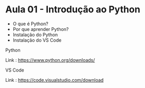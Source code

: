 # Aula 01 - Introdução ao Python

* O que é Python?
* Por que aprender Python?
* Instalação do Python
* Instalação do VS Code

Python

Link : https://www.python.org/downloads/

VS Code

Link : https://code.visualstudio.com/download
